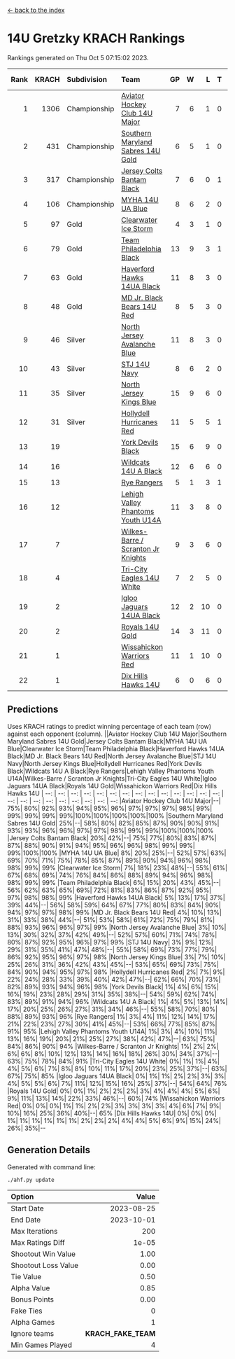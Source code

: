 [<- back to the index](readme.md)
# 14U Gretzky KRACH Rankings
Rankings generated on Thu Oct  5 07:15:02 2023.

Rank|KRACH|Subdivision|Team|GP|W|L|T|OTW|OTL|SoS|Exp Wins|Win Diff
---:|---:|:---|:---|---:|---:|---:|---:|---:|---:|---:|---:|---:
1|1306|Championship|[Aviator Hockey Club 14U Major](https://gamesheetstats.com/seasons/3659/teams/140575/schedule)|7|6|1|0|0|0|979|6.8|-0.0
2|431|Championship|[Southern Maryland Sabres 14U Gold](https://gamesheetstats.com/seasons/3659/teams/140588/schedule)|6|5|1|0|0|0|214|5.8|-0.0
3|317|Championship|[Jersey Colts Bantam Black](https://gamesheetstats.com/seasons/3659/teams/140580/schedule)|7|6|0|1|2|0|29|7.4|0.0
4|106|Championship|[MYHA 14U UA Blue](https://gamesheetstats.com/seasons/3659/teams/140583/schedule)|8|6|2|0|0|2|41|6.9|0.0
5|97|Gold|[Clearwater Ice Storm](https://gamesheetstats.com/seasons/3659/teams/142500/schedule)|4|3|1|0|0|0|37|3.9|0.0
6|79|Gold|[Team Philadelphia Black](https://gamesheetstats.com/seasons/3659/teams/140590/schedule)|13|9|3|1|2|1|50|10.4|0.0
7|63|Gold|[Haverford Hawks 14UA Black](https://gamesheetstats.com/seasons/3659/teams/140577/schedule)|11|8|3|0|0|0|83|8.8|-0.0
8|48|Gold|[MD Jr. Black Bears 14U Red](https://gamesheetstats.com/seasons/3659/teams/140581/schedule)|8|5|3|0|0|0|32|5.9|0.0
9|46|Silver|[North Jersey Avalanche Blue](https://gamesheetstats.com/seasons/3659/teams/140584/schedule)|11|8|3|0|0|0|49|8.9|0.0
10|43|Silver|[STJ 14U Navy](https://gamesheetstats.com/seasons/3659/teams/140589/schedule)|8|6|2|0|0|1|43|6.9|0.0
11|35|Silver|[North Jersey Kings Blue](https://gamesheetstats.com/seasons/3659/teams/140585/schedule)|15|9|6|0|2|1|128|9.9|0.0
12|31|Silver|[Hollydell Hurricanes Red](https://gamesheetstats.com/seasons/3659/teams/140578/schedule)|11|5|5|1|1|1|68|6.4|0.0
13|19||[York Devils Black](https://gamesheetstats.com/seasons/3659/teams/140595/schedule)|15|6|9|0|0|0|134|6.9|0.0
14|16||[Wildcats 14U A Black](https://gamesheetstats.com/seasons/3659/teams/140592/schedule)|12|6|6|0|0|1|141|6.9|0.0
15|13||[Rye Rangers](https://gamesheetstats.com/seasons/3659/teams/140587/schedule)|5|1|3|1|0|0|99|2.4|0.0
16|12||[Lehigh Valley Phantoms Youth U14A](https://gamesheetstats.com/seasons/3659/teams/140582/schedule)|11|3|8|0|0|0|67|3.9|0.0
17|7||[Wilkes-Barre / Scranton Jr Knights](https://gamesheetstats.com/seasons/3659/teams/140593/schedule)|9|3|6|0|0|0|62|3.9|0.0
18|4||[Tri-City Eagles 14U White](https://gamesheetstats.com/seasons/3659/teams/140591/schedule)|7|2|5|0|0|0|177|2.9|0.0
19|2||[Igloo Jaguars 14UA Black](https://gamesheetstats.com/seasons/3659/teams/140579/schedule)|12|2|10|0|0|0|26|2.9|0.0
20|2||[Royals 14U Gold](https://gamesheetstats.com/seasons/3659/teams/140586/schedule)|14|3|11|0|0|0|106|3.9|0.0
21|1||[Wissahickon Warriors Red](https://gamesheetstats.com/seasons/3659/teams/140594/schedule)|11|1|10|0|0|0|35|1.9|0.0
22|1||[Dix Hills Hawks 14U](https://gamesheetstats.com/seasons/3659/teams/140576/schedule)|6|0|6|0|0|0|26|0.9|0.0

## Predictions
Uses KRACH ratings to predict winning percentage of each team (row) against each opponent (column).
||Aviator Hockey Club 14U Major|Southern Maryland Sabres 14U Gold|Jersey Colts Bantam Black|MYHA 14U UA Blue|Clearwater Ice Storm|Team Philadelphia Black|Haverford Hawks 14UA Black|MD Jr. Black Bears 14U Red|North Jersey Avalanche Blue|STJ 14U Navy|North Jersey Kings Blue|Hollydell Hurricanes Red|York Devils Black|Wildcats 14U A Black|Rye Rangers|Lehigh Valley Phantoms Youth U14A|Wilkes-Barre / Scranton Jr Knights|Tri-City Eagles 14U White|Igloo Jaguars 14UA Black|Royals 14U Gold|Wissahickon Warriors Red|Dix Hills Hawks 14U
| --: | --: | --: | --: | --: | --: | --: | --: | --: | --: | --: | --: | --: | --: | --: | --: | --: | --: | --: | --: | --: | --: | --: 
|Aviator Hockey Club 14U Major|--| 75%| 80%| 92%| 93%| 94%| 95%| 96%| 97%| 97%| 97%| 98%| 99%| 99%| 99%| 99%| 99%|100%|100%|100%|100%|100%
|Southern Maryland Sabres 14U Gold| 25%|--| 58%| 80%| 82%| 85%| 87%| 90%| 90%| 91%| 93%| 93%| 96%| 96%| 97%| 97%| 98%| 99%| 99%|100%|100%|100%
|Jersey Colts Bantam Black| 20%| 42%|--| 75%| 77%| 80%| 83%| 87%| 87%| 88%| 90%| 91%| 94%| 95%| 96%| 96%| 98%| 99%| 99%| 99%|100%|100%
|MYHA 14U UA Blue|  8%| 20%| 25%|--| 52%| 57%| 63%| 69%| 70%| 71%| 75%| 78%| 85%| 87%| 89%| 90%| 94%| 96%| 98%| 98%| 99%| 99%
|Clearwater Ice Storm|  7%| 18%| 23%| 48%|--| 55%| 61%| 67%| 68%| 69%| 74%| 76%| 84%| 86%| 88%| 89%| 94%| 96%| 98%| 98%| 99%| 99%
|Team Philadelphia Black|  6%| 15%| 20%| 43%| 45%|--| 56%| 62%| 63%| 65%| 69%| 72%| 81%| 83%| 86%| 87%| 92%| 95%| 97%| 98%| 98%| 99%
|Haverford Hawks 14UA Black|  5%| 13%| 17%| 37%| 39%| 44%|--| 56%| 58%| 59%| 64%| 67%| 77%| 80%| 83%| 84%| 90%| 94%| 97%| 97%| 98%| 99%
|MD Jr. Black Bears 14U Red|  4%| 10%| 13%| 31%| 33%| 38%| 44%|--| 51%| 53%| 58%| 61%| 72%| 75%| 79%| 81%| 88%| 93%| 96%| 96%| 97%| 99%
|North Jersey Avalanche Blue|  3%| 10%| 13%| 30%| 32%| 37%| 42%| 49%|--| 52%| 57%| 60%| 71%| 74%| 78%| 80%| 87%| 92%| 95%| 96%| 97%| 99%
|STJ 14U Navy|  3%|  9%| 12%| 29%| 31%| 35%| 41%| 47%| 48%|--| 55%| 58%| 69%| 73%| 77%| 79%| 86%| 92%| 95%| 96%| 97%| 98%
|North Jersey Kings Blue|  3%|  7%| 10%| 25%| 26%| 31%| 36%| 42%| 43%| 45%|--| 53%| 65%| 69%| 73%| 75%| 84%| 90%| 94%| 95%| 97%| 98%
|Hollydell Hurricanes Red|  2%|  7%|  9%| 22%| 24%| 28%| 33%| 39%| 40%| 42%| 47%|--| 62%| 66%| 70%| 73%| 82%| 89%| 93%| 94%| 96%| 98%
|York Devils Black|  1%|  4%|  6%| 15%| 16%| 19%| 23%| 28%| 29%| 31%| 35%| 38%|--| 54%| 59%| 62%| 74%| 83%| 89%| 91%| 94%| 96%
|Wildcats 14U A Black|  1%|  4%|  5%| 13%| 14%| 17%| 20%| 25%| 26%| 27%| 31%| 34%| 46%|--| 55%| 58%| 70%| 80%| 88%| 89%| 93%| 96%
|Rye Rangers|  1%|  3%|  4%| 11%| 12%| 14%| 17%| 21%| 22%| 23%| 27%| 30%| 41%| 45%|--| 53%| 66%| 77%| 85%| 87%| 91%| 95%
|Lehigh Valley Phantoms Youth U14A|  1%|  3%|  4%| 10%| 11%| 13%| 16%| 19%| 20%| 21%| 25%| 27%| 38%| 42%| 47%|--| 63%| 75%| 84%| 86%| 90%| 94%
|Wilkes-Barre / Scranton Jr Knights|  1%|  2%|  2%|  6%|  6%|  8%| 10%| 12%| 13%| 14%| 16%| 18%| 26%| 30%| 34%| 37%|--| 63%| 75%| 78%| 84%| 91%
|Tri-City Eagles 14U White|  0%|  1%|  1%|  4%|  4%|  5%|  6%|  7%|  8%|  8%| 10%| 11%| 17%| 20%| 23%| 25%| 37%|--| 63%| 67%| 75%| 85%
|Igloo Jaguars 14UA Black|  0%|  1%|  1%|  2%|  2%|  3%|  3%|  4%|  5%|  5%|  6%|  7%| 11%| 12%| 15%| 16%| 25%| 37%|--| 54%| 64%| 76%
|Royals 14U Gold|  0%|  0%|  1%|  2%|  2%|  2%|  3%|  4%|  4%|  4%|  5%|  6%|  9%| 11%| 13%| 14%| 22%| 33%| 46%|--| 60%| 74%
|Wissahickon Warriors Red|  0%|  0%|  0%|  1%|  1%|  2%|  2%|  3%|  3%|  3%|  3%|  4%|  6%|  7%|  9%| 10%| 16%| 25%| 36%| 40%|--| 65%
|Dix Hills Hawks 14U|  0%|  0%|  0%|  1%|  1%|  1%|  1%|  1%|  1%|  2%|  2%|  2%|  4%|  4%|  5%|  6%|  9%| 15%| 24%| 26%| 35%|--

## Generation Details

Generated with command line:
```
./ahf.py update
```

| Option | Value |
| :----- | ----: |
| Start Date | 2023-08-25 |
| End Date | 2023-10-01 |
| Max Iterations | 200 |
| Max Ratings Diff | 1e-05 |
| Shootout Win Value | 1.00 |
| Shootout Loss Value | 0.00 |
| Tie Value | 0.50 |
| Alpha Value | 0.85 |
| Bonus Points | 0.00 |
| Fake Ties | 0 |
| Alpha Games | 1 |
| Ignore teams | __KRACH_FAKE_TEAM__ |
| Min Games Played | 4 |

